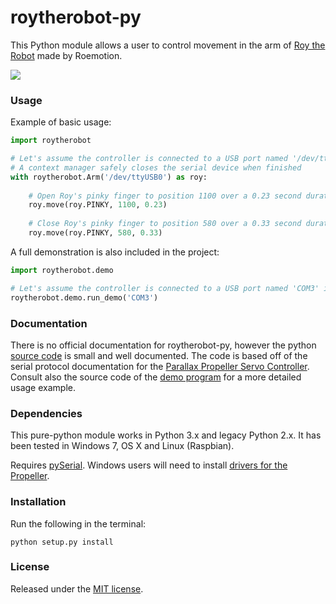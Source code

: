 # roytherobot-py

This Python module allows a user to control movement in the arm of [Roy the Robot](http://www.roemotion.com) made by Roemotion.

![](https://j.gifs.com/NkjlxL.gif)

### Usage

Example of basic usage:

```python
import roytherobot

# Let's assume the controller is connected to a USB port named '/dev/ttyUSB0' in Linux
# A context manager safely closes the serial device when finished
with roytherobot.Arm('/dev/ttyUSB0') as roy:
	
	# Open Roy's pinky finger to position 1100 over a 0.23 second duration
	roy.move(roy.PINKY, 1100, 0.23)
	
	# Close Roy's pinky finger to position 580 over a 0.33 second duration
	roy.move(roy.PINKY, 580, 0.33)
```

A full demonstration is also included in the project:

```python
import roytherobot.demo

# Let's assume the controller is connected to a USB port named 'COM3' in Windows
roytherobot.demo.run_demo('COM3')
```

### Documentation

There is no official documentation for roytherobot-py, however the python [source code](roytherobot/__init__.py) is small and well documented. The code is based off of the serial protocol documentation for the [Parallax Propeller Servo Controller](https://www.parallax.com/downloads/propeller-servo-controller-guide). Consult also the source code of the [demo program](roytherobot/demo/__init__.py) for a more detailed usage example.

### Dependencies

This pure-python module works in Python 3.x and legacy Python 2.x. It has been tested in Windows 7, OS X and Linux (Raspbian).

Requires [pySerial](https://github.com/pyserial/pyserial). Windows users will need to install [drivers for the Propeller](https://www.parallax.com/usbdrivers).

### Installation

Run the following in the terminal:

```
python setup.py install
```

### License

Released under the [MIT license](LICENSE).

